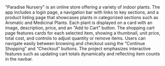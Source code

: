 "Paradise Nursery" is an online store offering a variety of indoor plants. The app includes a login page, a navigation bar with links to key sections, and a product listing page that showcases plants in categorized sections such as Aromatic and Medicinal Plants. Each plant is displayed on a card with an image, description, price, and an "Add to Cart" button. The shopping cart page features cards for each selected item, showing a thumbnail, unit price, total cost, and controls to adjust quantity or remove items. Users can navigate easily between browsing and checkout using the “Continue Shopping” and “Checkout” buttons. The project emphasizes interactive features such as updating cart totals dynamically and reflecting item counts in the navbar. 
